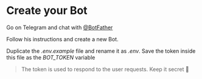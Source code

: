 # Create your Bot
Go on Telegram and chat with [@BotFather](https://t.me/BotFather)

Follow his instructions and create a new Bot. 

Duplicate the _.env.example_ file and rename it as _.env_. Save the token inside this file as the *BOT_TOKEN* variable

> The token is used to respond to the user requests. Keep it secret 🤫